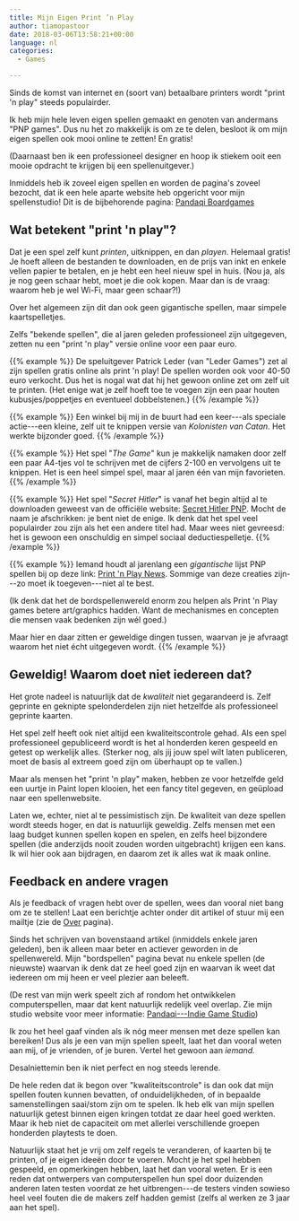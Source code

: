 ```yaml
---
title: Mijn Eigen Print ’n Play
author: tiamopastoor
date: 2018-03-06T13:58:21+00:00
language: nl
categories:
  - Games

---
```

Sinds de komst van internet en (soort van) betaalbare printers wordt "print 'n play" steeds populairder.

Ik heb mijn hele leven eigen spellen gemaakt en genoten van andermans "PNP games". Dus nu het zo makkelijk is om ze te delen, besloot ik om mijn eigen spellen ook mooi online te zetten! En gratis!

(Daarnaast ben ik een professioneel designer en hoop ik stiekem ooit een mooie opdracht te krijgen bij een spellenuitgever.)

Inmiddels heb ik zoveel eigen spellen en worden de pagina's zoveel bezocht, dat ik een hele aparte website heb opgericht voor mijn spellenstudio! Dit is de bijbehorende pagina: [Pandaqi Boardgames](https://pandaqi.com/boardgames)

## Wat betekent "print 'n play"?

Dat je een spel zelf kunt _printen_, uitknippen, en dan _playen_. Helemaal gratis! Je hoeft alleen de bestanden te downloaden, en de prijs van inkt en enkele vellen papier te betalen, en je hebt een heel nieuw spel in huis. (Nou ja, als je nog geen schaar hebt, moet je die ook kopen. Maar dan is de vraag: waarom heb je wel Wi-Fi, maar geen schaar?!)

Over het algemeen zijn dit dan ook geen gigantische spellen, maar simpele kaartspelletjes.


Zelfs "bekende spellen", die al jaren geleden professioneel zijn uitgegeven, zetten nu een "print 'n play" versie online voor een paar euro.

{{% example %}}
De speluitgever Patrick Leder (van "Leder Games") zet al zijn spellen gratis online als print 'n play! De spellen worden ook voor 40-50 euro verkocht. Dus het is nogal wat dat hij het gewoon online zet om zelf uit te printen. (Het enige wat je zelf hoeft toe te voegen zijn een paar houten kubusjes/poppetjes en eventueel dobbelstenen.)
{{% /example %}}

{{% example %}}
Een winkel bij mij in de buurt had een keer---als speciale actie---een kleine, zelf uit te knippen versie van _Kolonisten van Catan_. Het werkte bijzonder goed.
{{% /example %}}

{{% example %}}
Het spel "_The Game_" kun je makkelijk namaken door zelf een paar A4-tjes vol te schrijven met de cijfers 2-100 en vervolgens uit te knippen. Het is een heel simpel spel, maar al jaren één van mijn favorieten.
{{% /example %}}

{{% example %}}
Het spel "_Secret Hitler_" is vanaf het begin altijd al te downloaden geweest van de officiële website: [Secret Hitler PNP](https://secrethitler.com/). Mocht de naam je afschrikken: je bent niet de enige. Ik denk dat het spel veel populairder zou zijn als het een andere titel had. Maar wees niet gevreesd: het is gewoon een onschuldig en simpel sociaal deductiespelletje.
{{% /example %}}

{{% example %}}
Iemand houdt al jarenlang een _gigantische_ lijst PNP spellen bij op deze link: [Print 'n Play News](https://boardgamegeek.com/blog/2020/2020-print-and-play-games-news). Sommige van deze creaties zijn---zo moet ik toegeven---niet al te best. 

(Ik denk dat het de bordspellenwereld enorm zou helpen als Print 'n Play games betere art/graphics hadden. Want de mechanismes en concepten die mensen vaak bedenken zijn wél goed.) 

Maar hier en daar zitten er geweldige dingen tussen, waarvan je je afvraagt waarom het niet écht uitgegeven wordt.
{{% /example %}}

## Geweldig! Waarom doet niet iedereen dat?

Het grote nadeel is natuurlijk dat de _kwaliteit_ niet gegarandeerd is. Zelf geprinte en geknipte spelonderdelen zijn niet hetzelfde als professioneel geprinte kaarten.

Het spel zelf heeft ook niet altijd een kwaliteitscontrole gehad. Als een spel professioneel gepubliceerd wordt is het al honderden keren gespeeld en getest op werkelijk alles. (Sterker nog, als jij jouw spel wilt laten publiceren, moet de basis al extreem goed zijn om überhaupt op te vallen.)

Maar als mensen het "print 'n play" maken, hebben ze voor hetzelfde geld een uurtje in Paint lopen klooien, het een fancy titel gegeven, en geüpload naar een spellenwebsite.

Laten we, echter, niet al te pessimistisch zijn. De kwaliteit van deze spellen wordt steeds hoger, en dat is natuurlijk geweldig. Zelfs mensen met een laag budget kunnen spellen kopen en spelen, en zelfs heel bijzondere spellen (die anderzijds nooit zouden worden uitgebracht) krijgen een kans. Ik wil hier ook aan bijdragen, en daarom zet ik alles wat ik maak online.

## Feedback en andere vragen

Als je feedback of vragen hebt over de spellen, wees dan vooral niet bang om ze te stellen! Laat een berichtje achter onder dit artikel of stuur mij een mailtje (zie de [Over][3] pagina).

Sinds het schrijven van bovenstaand artikel (inmiddels enkele jaren geleden), ben ik alleen maar beter en actiever geworden in de spellenwereld. Mijn "bordspellen" pagina bevat nu enkele spellen (de nieuwste) waarvan ik denk dat ze heel goed zijn en waarvan ik weet dat iedereen om mij heen er veel plezier aan beleeft.

(De rest van mijn werk speelt zich af rondom het ontwikkelen computerspellen, maar dat kent natuurlijk redelijk veel overlap. Zie mijn studio website voor meer informatie: [Pandaqi---Indie Game Studio][4])

Ik zou het heel gaaf vinden als ik nóg meer mensen met deze spellen kan bereiken! Dus als je een van mijn spellen speelt, laat het dan vooral weten aan mij, of je vrienden, of je buren. Vertel het gewoon aan _iemand._

Desalniettemin ben ik niet perfect en nog steeds lerende.

De hele reden dat ik begon over "kwaliteitscontrole" is dan ook dat mijn spellen fouten kunnen bevatten, of onduidelijkheden, of in bepaalde samenstellingen saai/stom zijn om te spelen. Ik heb elk van mijn spellen natuurlijk getest binnen eigen kringen totdat ze daar heel goed werkten. Maar ik heb niet de capaciteit om met allerlei verschillende groepen honderden playtests te doen.

Natuurlijk staat het je vrij om zelf regels te veranderen, of kaarten bij te printen, of je eigen ideeën door te voeren. Mocht je het spel hebben gespeeld, en opmerkingen hebben, laat het dan vooral weten. Er is een reden dat ontwerpers van computerspellen hun spel door duizenden anderen laten testen voordat ze het uitbrengen---de testers vinden sowieso heel veel fouten die de makers zelf hadden gemist (zelfs al werken ze 3 jaar aan het spel).

 [1]: https://pandaqi.com/boardgames/
 [2]: /uploads/2019/09/Slingerende-Schoten-Naamlogo-final-jpg_result.webp
 [3]: /info/about/
 [4]: https://pandaqi.com